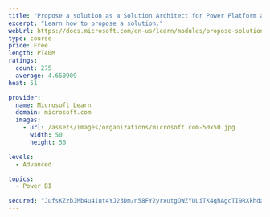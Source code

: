 ```yaml
---
title: "Propose a solution as a Solution Architect for Power Platform and Dynamics 365"
excerpt: "Learn how to propose a solution."
webUrl: https://docs.microsoft.com/en-us/learn/modules/propose-solution/
type: course
price: Free
length: PT40M
ratings:
  count: 275
  average: 4.650909
heat: 51

provider:
  name: Microsoft Learn
  domain: microsoft.com
  images:
    - url: /assets/images/organizations/microsoft.com-50x50.jpg
      width: 50
      height: 50

levels:
  - Advanced

topics:
  - Power BI

secured: "JufsKZzbJMb4u4iut4YJ23Dm/n58FY2yrxutgQWZYULiTK4qhAgcTI9RXkhdaWzmgCnA90AjvekJjOD9MQLsZxOKdvbisCrMqkwm4J+xz+eWoH0wRpcPL2VZL87ChKvagkivfT/FhwLEQQNwU6SOwDxqiEBw+SR2FhD9NA3YJPQkDvwMx7dMaNF9YQnhopq6Q2CwH8fu/iSaU6qLD45gUaVOpPp05ZYtTbn/LFf9LAxgF11W6TybSkQG8Mw4JkdL3sHzZAEXBmTcOx/eg9hraEkvxOej7oIII854HvvQ1IdMj8dcPwuv4WPx3/ybOM2KkbQmAl2yBpocYmCIN1VISOX29VT1GnuRQ+8n+1UPoggpAKFiUVdFPCYIWNUdKa4z8N9kL6M7mX8YPASUxfLxyA==;JeHns4JZ5AR2TPaVVeVUdw=="
---
```


